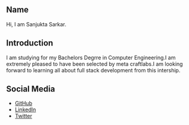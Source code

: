 ## Name
Hi, I am Sanjukta Sarkar.

## Introduction
I am studying for my Bachelors Degrre in Computer Engineering.I am extremely pleased to have been selected by meta craftlabs.I am looking forward to learning all about full stack development from this intership.

## Social Media
- [GitHub](https://github.com/Crystalite0201)
- [LinkedIn](www.linkedin.com/in/sanjukta-sarkar-1497b7272)
- [Twitter](@sarkar849754)
